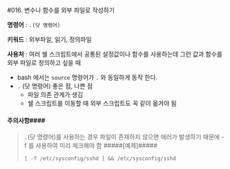 #016. 변수나 함수를 외부 파일로 작성하기

**명령어** : `.(닷 명령어)`

**키워드** : 외부파일, 읽기, 정의파일

**사용처** : 여러 쉘 스크립트에서 공통된 설정값이나 함수를 사용하는데 그런 값과 함수를 외부 파일로 정의하고 싶을 때


- bash 에서는 `source` 명령어가 `.` 와 동일하게 동작 한다.
- `.` (닷 명령어) 좋은 점, 나쁜 점
	- 파일 의존 관계가 생김
	- 쉘 스크립트를 이동할 때 외부 스크립트도 꼭 같이 옮겨야 됨
	
#### 주의사항####
>`.`(닷 명령어)를 사용하는 경우 파일이 존재하지 않으면 에러가 발생하기 때문에 -f 를 사용하여 미리 체크해야 함
>#####[예제]#####
>```
>[ -f /etc/sysconfig/sshd ] && /etc/sysconfig/sshd
>```



